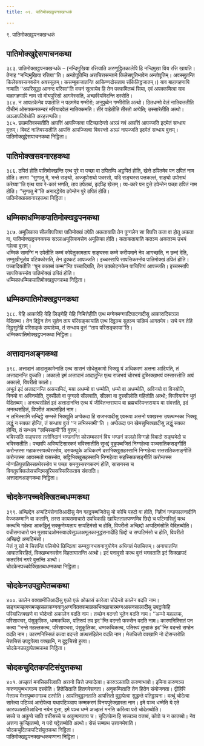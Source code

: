 ```yaml
---
title: ०९. पातिमोक्खट्ठपनक्खन्धकं

---
```

९. पातिमोक्खट्ठपनक्खन्धकं  


## पातिमोक्खुद्देसयाचनकथा

३८३. पातिमोक्खट्ठपनक्खन्धके – (नन्दिमुखिया रत्तियाति अरुणुट्ठितकालेपि हि नन्दिमुखा विय रत्ति खायति। तेनाह ‘‘नन्दिमुखिया रत्तिया’’ति। अन्तोपूतिन्ति अत्तचित्तसन्ताने किलेसपूतिभावेन अन्तोपूतिम्। अवस्सुतन्ति किलेसवस्सनवसेन अवस्सुतम्। कसम्बुकजातन्ति आकिण्णदोसताय संकिलिट्ठजातम्।) याव बाहागहणापि नामाति ‘‘अपरिसुद्धा आनन्द परिसा’’ति वचनं सुत्वायेव हि तेन पक्कमितब्बं सिया, एवं अपक्कमित्वा याव बाहागहणापि नाम सो मोघपुरिसो आगमेस्सति, अच्छरियमिदन्ति दस्सेति।  
३८४. न आयतकेनेव पपातोति न पठममेव गम्भीरो; अनुपुब्बेन गम्भीरोति अत्थो। ठितधम्मो वेलं नातिवत्ततीति वीचीनं ओसक्कनकन्दरं मरियादवेलं नातिक्कमति। तीरं वाहेतीति तीरतो अप्पेति; उस्सारेतीति अत्थो। अञ्ञापटिवेधोति अरहत्तप्पत्ति।  
३८५. छन्नमतिवस्सतीति आपत्तिं आपज्जित्वा पटिच्छादेन्तो अञ्ञं नवं आपत्तिं आपज्जति इदमेतं सन्धाय वुत्तम्। विवटं नातिवस्सतीति आपत्तिं आपज्जित्वा विवरन्तो अञ्ञं नापज्जति इदमेतं सन्धाय वुत्तम्।  
पातिमोक्खुद्देसयाचनकथा निट्ठिता।  


## पातिमोक्खसवनारहकथा

३८६. ठपितं होति पातिमोक्खन्ति एत्थ पुरे वा पच्छा वा ठपितम्पि अट्ठपितं होति, खेत्ते ठपितमेव पन ठपितं नाम होति। तस्मा ‘‘सुणातु मे, भन्ते सङ्घो, अज्जुपोसथो पन्नरसो, यदि सङ्घस्स पत्तकल्लं, सङ्घो उपोसथं करेय्या’’ति एत्थ याव रे-कारं भणति, ताव ठपेतब्बं, इदञ्हि खेत्तम्। य्य-कारे पन वुत्ते ठपेन्तेन पच्छा ठपितं नाम होति। ‘‘सुणातु मे’’ति अनारद्धेयेव ठपेन्तेन पुरे ठपितं होति।  
पातिमोक्खसवनारहकथा निट्ठिता।  


## धम्मिकाधम्मिकपातिमोक्खट्ठपनकथा

३८७. अमूलिकाय सीलविपत्तिया पातिमोक्खं ठपेति अकतायाति तेन पुग्गलेन सा विपत्ति कता वा होतु अकता वा, पातिमोक्खट्ठपनकस्स सञ्ञाअमूलिकवसेन अमूलिका होति। कताकतायाति कतञ्च अकतञ्च उभयं गहेत्वा वुत्तम्।  
धम्मिकं सामग्गिं न उपेतीति कम्मं कोपेतुकामताय सङ्घस्स कम्मे करीयमाने नेव आगच्छति, न छन्दं देति, सम्मुखीभूतोव पटिक्कोसति, तेन दुक्कटं आपज्जति। इच्चस्सापि सापत्तिकस्सेव पातिमोक्खं ठपितं होति। पच्चादियतीति ‘‘पुन कातब्बं कम्म’’न्ति पच्चादियति, तेन उक्कोटनकेन पाचित्तियं आपज्जति। इच्चस्सापि सापत्तिकस्सेव पातिमोक्खं ठपितं होति।  
धम्मिकाधम्मिकपातिमोक्खट्ठपनकथा निट्ठिता।  


## धम्मिकपातिमोक्खट्ठपनकथा

३८८. येहि आकारेहि येहि लिङ्गेहि येहि निमित्तेहीति एत्थ मग्गेनमग्गपटिपादनादीसु आकारादिसञ्ञा वेदितब्बा। तेन दिट्ठेन तेन सुतेन ताय परिसङ्कायाति एत्थ दिट्ठञ्च सुतञ्च पाळियं आगतमेव। सचे पन तेहि दिट्ठसुतेहि परिसङ्कं उप्पादेय्य, तं सन्धाय वुत्तं ‘‘ताय परिसङ्काया’’ति।  
धम्मिकपातिमोक्खट्ठपनकथा निट्ठिता।  


## अत्तादानअङ्गकथा

३९८. अत्तादानं आदातुकामेनाति एत्थ सासनं सोधेतुकामो भिक्खु यं अधिकरणं अत्तना आदियति, तं अत्तादानन्ति वुच्चति। अकालो इमं अत्तादानं आदातुन्ति एत्थ राजभयं चोरभयं दुब्भिक्खभयं वस्सारत्तोति अयं अकालो, विपरीतो कालो।  
अभूतं इदं अत्तादानन्ति असन्तमिदं, मया अधम्मो वा धम्मोति, धम्मो वा अधम्मोति, अविनयो वा विनयोति, विनयो वा अविनयोति, दुस्सीलो वा पुग्गलो सीलवाति, सीलवा वा दुस्सीलोति गहितोति अत्थो; विपरियायेन भूतं वेदितब्बम्। अनत्थसंहितं इदं अत्तादानन्ति एत्थ यं जीवितन्तरायाय वा ब्रह्मचरियन्तरायाय वा संवत्तति, इदं अनत्थसंहितं, विपरीतं अत्थसंहितं नाम।  
न लभिस्सामि सन्दिट्ठे सम्भत्ते भिक्खूति अप्पेकदा हि राजभयादीसु एवरूपा अत्तनो पक्खस्स उपत्थम्भका भिक्खू लद्धुं न सक्का होन्ति, तं सन्धाय वुत्तं ‘‘न लभिस्सामी’’ति । अप्पेकदा पन खेमसुभिक्खादीसु लद्धुं सक्का होन्ति, तं सन्धाय ‘‘लभिस्सामी’’ति वुत्तम्।  
भविस्सति सङ्घस्स ततोनिदानं भण्डनन्ति कोसम्बकानं विय भण्डनं कलहो विग्गहो विवादो सङ्घभेदो च भविस्सतीति। पच्छापि अविप्पटिसारकरं भविस्सतीति सुभद्दं वुड्ढपब्बजितं निग्गहेत्वा पञ्चसतिकसङ्गीतिं करोन्तस्स महाकस्सपत्थेरस्सेव, दसवत्थुके अधिकरणे दसभिक्खुसहस्सानि निग्गहेत्वा सत्तसतिकसङ्गीतिं करोन्तस्स आयस्मतो यसस्सेव, सट्ठिभिक्खुसहस्सानि निग्गहेत्वा सहस्सिकसङ्गीतिं करोन्तस्स मोग्गलिपुत्ततिस्सत्थेरस्सेव च पच्छा समनुस्सरणकरणं होति, सासनस्स च विगतुपक्किलेसचन्दिमसूरियसस्सिरिकताय संवत्तति।  
अत्तादानअङ्गकथा निट्ठिता।  


## चोदकेनपच्चवेक्खितब्बधम्मकथा

३९९. अच्छिद्देन अप्पटिमंसेनातिआदीसु येन गहट्ठपब्बजितेसु यो कोचि पहटो वा होति, गिहीनं गण्डफालनादीनि वेज्जकम्मानि वा कतानि, तस्स कायसमाचारो उपचिकाहि खायिततालपण्णमिव छिद्दो च पटिमासितुं यत्थ कत्थचि गहेत्वा आकड्ढितुं सक्कुणेय्यताय सप्पटिमंसो च होति, विपरीतो अच्छिद्दो अप्पटिमंसोति वेदितब्बोति। वचीसमाचारो पन मुसावादओमसवादपेसुञ्ञअमूलकानुद्धंसनादीहि छिद्दो च सप्पटिमंसो च होति, विपरीतो अच्छिद्दो अप्पटिमंसो।  
मेत्तं नु खो मे चित्तन्ति पलिबोधे छिन्दित्वा कम्मट्ठानभावनानुयोगेन अधिगतं मेत्तचित्तम्। अनाघातन्ति आघातविरहितं, विक्खम्भनवसेन विहताघातन्ति अत्थो। इदं पनावुसो कत्थ वुत्तं भगवताति इदं सिक्खापदं कतरस्मिं नगरे वुत्तन्ति अत्थो।  
चोदकेनपच्चवेक्खितब्बधम्मकथा निट्ठिता।  


## चोदकेनउपट्ठापेतब्बकथा

४००. कालेन वक्खामीतिआदीसु एको एकं ओकासं कारेत्वा चोदेन्तो कालेन वदति नाम। सङ्घमज्झगणमज्झसलाकग्गयागुअग्गवितक्कमाळकभिक्खाचारमग्गआसनसालादीसु उपट्ठाकेहि परिवारितक्खणे वा चोदेन्तो अकालेन वदति नाम। तच्छेन वदन्तो भूतेन वदति नाम। ‘‘अम्भो महल्लक, परिसावचर, पंसुकूलिक, धम्मकथिक, पतिरूपं तव इद’’न्ति वदन्तो फरुसेन वदति नाम। कारणनिस्सितं पन कत्वा ‘‘भन्ते महल्लकत्थ, परिसावचरा, पंसुकूलिका, धम्मकथिकत्थ, पतिरूपं तुम्हाकं इद’’न्ति वदन्तो सण्हेन वदति नाम। कारणनिस्सितं कत्वा वदन्तो अत्थसंहितेन वदति नाम। मेत्तचित्तो वक्खामि नो दोसन्तरोति मेत्तचित्तं उपट्ठपेत्वा वक्खामि, न दुट्ठचित्तो हुत्वा।  
चोदकेनउपट्ठापेतब्बकथा निट्ठिता।  


## चोदकचुदितकपटिसंयुत्तकथा

४०१. अज्झत्तं मनसिकरित्वाति अत्तनो चित्ते उप्पादेत्वा। कारुञ्ञताति करुणाभावो। इमिना करुणञ्च करुणापुब्बभागञ्च दस्सेति। हितेसिताति हितगवेसनता। अनुकम्पिताति तेन हितेन संयोजनता। द्वीहिपि मेत्तञ्च मेत्तापुब्बभागञ्च दस्सेति। आपत्तिवुट्ठानताति आपत्तितो वुट्ठापेत्वा सुद्धन्ते पतिट्ठापना। वत्थुं चोदेत्वा सारेत्वा पटिञ्ञं आरोपेत्वा यथापटिञ्ञाय कम्मकरणं विनयपुरेक्खारता नाम। इमे पञ्च धम्मेति ये एते कारुञ्ञतातिआदिना नयेन वुत्ता, इमे पञ्च धम्मे अज्झत्तं मनसि करित्वा परो चोदेतब्बोति।  
सच्चे च अकुप्पे चाति वचीसच्चे च अकुप्पनताय च। चुदितकेन हि सच्चञ्च वत्तब्बं, कोपो च न कातब्बो। नेव अत्तना कुज्झितब्बो, न परो घट्टेतब्बोति अत्थो। सेसं सब्बत्थ उत्तानमेवाति।  
चोदकचुदितकपटिसंयुत्तकथा निट्ठिता।  
पातिमोक्खट्ठपनक्खन्धकवण्णना निट्ठिता।  